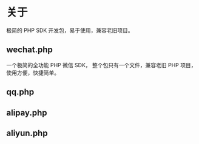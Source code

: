 # 关于

极简的 PHP SDK 开发包，易于使用，兼容老旧项目。

## wechat.php

一个极简的全功能 PHP 微信 SDK， 整个包只有一个文件，兼容老旧 PHP 项目，使用方便，快捷简单。

## qq.php

## alipay.php

## aliyun.php